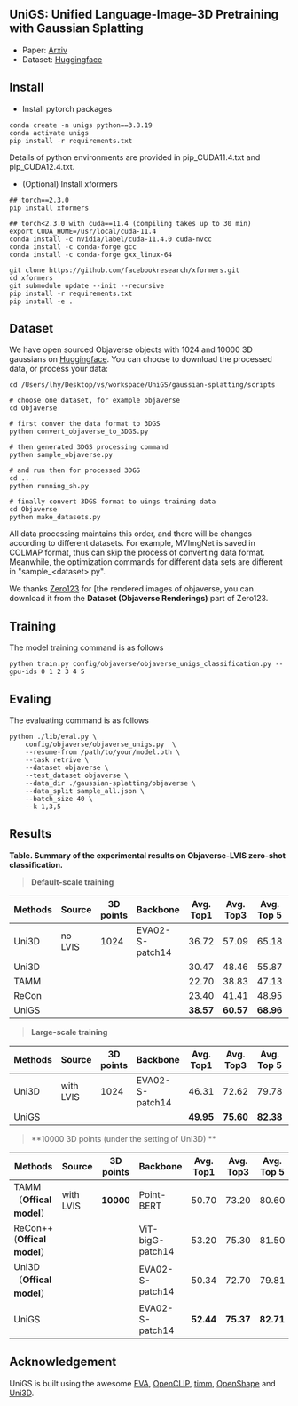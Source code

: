 ## UniGS: Unified Language-Image-3D Pretraining with Gaussian Splatting

- Paper: [Arxiv](https://arxiv.org/abs/2502.17860)
- Dataset: [Huggingface](https://huggingface.co/datasets/lihy285/UniGS)


## Install
- Install pytorch packages
```Shell
conda create -n unigs python==3.8.19
conda activate unigs
pip install -r requirements.txt
```
Details of python environments are provided in pip_CUDA11.4.txt and pip_CUDA12.4.txt.

- (Optional) Install xformers
```Shell
## torch==2.3.0
pip install xformers

## torch<2.3.0 with cuda==11.4 (compiling takes up to 30 min)
export CUDA_HOME=/usr/local/cuda-11.4
conda install -c nvidia/label/cuda-11.4.0 cuda-nvcc
conda install -c conda-forge gcc
conda install -c conda-forge gxx_linux-64

git clone https://github.com/facebookresearch/xformers.git
cd xformers
git submodule update --init --recursive
pip install -r requirements.txt
pip install -e .
```

## Dataset
We have open sourced Objaverse objects with 1024 and 10000 3D gaussians on [Huggingface](https://huggingface.co/datasets/lihy285/UniGS). You can choose to download the processed data, or process your data:
```Shell
cd /Users/lhy/Desktop/vs/workspace/UniGS/gaussian-splatting/scripts

# choose one dataset, for example objaverse
cd Objaverse

# first conver the data format to 3DGS
python convert_objaverse_to_3DGS.py 

# then generated 3DGS processing command
python sample_objaverse.py

# and run then for processed 3DGS
cd ..
python running_sh.py

# finally convert 3DGS format to uings training data
cd Objaverse
python make_datasets.py

```
All data processing maintains this order, and there will be changes according to different datasets. For example, MVImgNet is saved in COLMAP format, thus can skip the process of converting data format. Meanwhile, the optimization commands for different data sets are different in "sample_\<dataset>.py".

We thanks [Zero123](https://github.com/cvlab-columbia/zero123) for [the rendered images of objaverse, you can download it from the **Dataset (Objaverse Renderings)** part of Zero123.


## Training
The model training command is as follows

```Shell
python train.py config/objaverse/objaverse_unigs_classification.py --gpu-ids 0 1 2 3 4 5 
```

## Evaling
The evaluating command is as follows
```Shell
python ./lib/eval.py \
    config/objaverse/objaverse_unigs.py  \
    --resume-from /path/to/your/model.pth \
    --task retrive \
    --dataset objaverse \
    --test_dataset objaverse \
    --data_dir ./gaussian-splatting/objaverse \
    --data_split sample_all.json \
    --batch_size 40 \
    --k 1,3,5
```

## Results
__Table. Summary of the experimental results on Objaverse-LVIS zero-shot classification.__
>
>**Default-scale training**
>
| Methods | Source   |  3D points   | Backbone | Avg. Top1 | Avg. Top3 | Avg. Top 5 | Dataset train| Dataset test| Representation   |
|---------|-----------|------------------------|-----------|-----------|-----------|-------------|-------------------|-------------------|-------------------|
| Uni3D | no LVIS      | 1024       | EVA02-S-patch14      | 36.72     | 57.09     | 65.18       | 100k      | 46k | point clouds
| Uni3D   |           |                        |           | 30.47     | 48.46     | 55.87       |       |  | 3DGS              |
| TAMM    |           |                        |           | 22.70     | 38.83     | 47.13       | ||3DGS              |
| ReCon   |           |                        |           | 23.40     | 41.41     | 48.95       | ||3DGS              |
| UniGS   |           |                        |           | **38.57** | **60.57** | **68.96**   | ||3DGS              |
>
>**Large-scale training**
>
| Methods | Source   |  3D points   | Backbone | Avg. Top1 | Avg. Top3 | Avg. Top 5 | Dataset train| Dataset test| Representation   |
|---------|-----------|------------------------|-----------|-----------|-----------|-------------|-------------------|-------------------|-------------------|
|Uni3D| with LVIS  |  1024   | EVA02-S-patch14      | 46.31     | 72.62     | 79.78       |  800k      | 46k | point clouds
| UniGS   |           |                        |           | **49.95** | **75.60** | **82.38**   |    |  | 3DGS

>
>**10000 3D points (under the setting of Uni3D) **
>
| Methods | Source   |  3D points   | Backbone | Avg. Top1 | Avg. Top3 | Avg. Top 5 | Representation   |
|---------|-----------|------------------------|-----------|-----------|-----------|-------------|-------------------|
| TAMM（**Offical model**） | with LVIS |  **10000** | Point-BERT | 50.70 | 73.20 | 80.60 | point clouds |
| ReCon++(**Offical model**） | |  | ViT-bigG-patch14 | 53.20 | 75.30 | 81.50  | point clouds |
| Uni3D（**Offical model**） | |  | EVA02-S-patch14 | 50.34 | 72.70 | 79.81 | point clouds |
| UniGS     |      |     |    EVA02-S-patch14    | **52.44** | **75.37** | **82.71**   | 3DGS |

## Acknowledgement
UniGS is built using the awesome [EVA](https://github.com/baaivision/EVA), [OpenCLIP](https://github.com/mlfoundations/open_clip), [timm](https://github.com/huggingface/pytorch-image-models/), [OpenShape](https://github.com/Colin97/OpenShape_code) and [Uni3D](https://github.com/baaivision/Uni3D).

